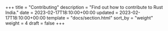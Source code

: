 +++
title = "Contributing"
description = "Find out how to contribute to Rust India."
date = 2023-02-17T18:10:00+00:00
updated = 2023-02-17T18:10:00+00:00
template = "docs/section.html"
sort_by = "weight"
weight = 4
draft = false
+++
